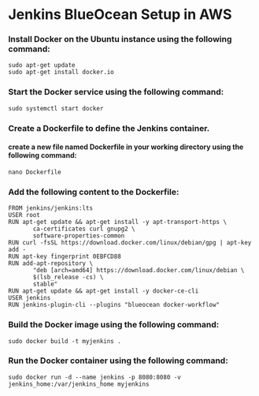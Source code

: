 # Jenkins BlueOcean Setup in AWS


### Install Docker on the Ubuntu instance using the following command:
```
sudo apt-get update
sudo apt-get install docker.io
```

### Start the Docker service using the following command:
```
sudo systemctl start docker
```

### Create a Dockerfile to define the Jenkins container.
#### create a new file named Dockerfile in your working directory using the following command:
```
nano Dockerfile
```

### Add the following content to the Dockerfile:

```
FROM jenkins/jenkins:lts
USER root
RUN apt-get update && apt-get install -y apt-transport-https \
       ca-certificates curl gnupg2 \
       software-properties-common
RUN curl -fsSL https://download.docker.com/linux/debian/gpg | apt-key add -
RUN apt-key fingerprint 0EBFCD88
RUN add-apt-repository \
       "deb [arch=amd64] https://download.docker.com/linux/debian \
       $(lsb_release -cs) \
       stable"
RUN apt-get update && apt-get install -y docker-ce-cli
USER jenkins
RUN jenkins-plugin-cli --plugins "blueocean docker-workflow"
```

### Build the Docker image using the following command:

```
sudo docker build -t myjenkins .
```

### Run the Docker container using the following command:

```
sudo docker run -d --name jenkins -p 8080:8080 -v jenkins_home:/var/jenkins_home myjenkins
```
